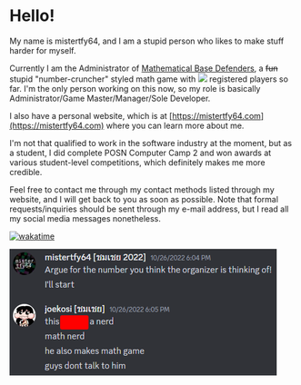 # Hello! 
My name is mistertfy64, and I am a stupid person who likes to make stuff harder for myself.

Currently I am the Administrator of [Mathematical Base Defenders](https://mathematicalbasedefenders.com), a ~~fun~~ stupid "number-cruncher" styled math game with <img src="https://img.shields.io/badge/dynamic/json?label=%e2%80%8b&query=usersRegistered&url=https%3A%2F%2Fmathematicalbasedefenders.com%2Fapi%2Fmetadata"> registered players so far. I'm the only person working on this now, so my role is basically Administrator/Game Master/Manager/Sole Developer.

I also have a personal website, which is at [https://mistertfy64.com](https://mistertfy64.com) where you can learn more about me.

I'm not that qualified to work in the software industry at the moment, but as a student, I did complete POSN Computer Camp 2 and won awards at various student-level competitions, which definitely makes me more credible.

Feel free to contact me through my contact methods listed through my website, and I will get back to you as soon as possible. Note that formal requests/inquiries should be sent through my e-mail address, but I read all my social media messages nonetheless.

[![wakatime](https://wakatime.com/badge/user/48729117-f325-4248-81f4-81537be2c18c.svg)](https://wakatime.com/@48729117-f325-4248-81f4-81537be2c18c)

![Math Game Creator](math-game-creator-moment.png) 
